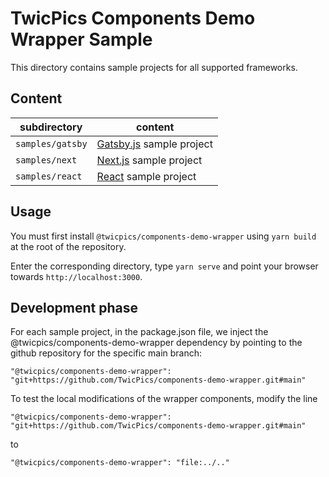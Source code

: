# TwicPics Components Demo Wrapper Sample

This directory contains sample projects for all supported frameworks.

## Content

| subdirectory | content |
| - | - |
| `samples/gatsby` | [Gatsby.js](https://www.gatsbyjs.com/) sample project |
| `samples/next` | [Next.js](https://nextjs.org/) sample project |
| `samples/react` | [React](https://reactjs.org/) sample project |

## Usage

You must first install `@twicpics/components-demo-wrapper` using `yarn build` at the root of the repository.

Enter the corresponding directory, type `yarn serve` and point your browser towards `http://localhost:3000`.

## Development phase

For each sample project, in the package.json file, we inject the @twicpics/components-demo-wrapper dependency by pointing to the github repository for the specific main branch:

`"@twicpics/components-demo-wrapper": "git+https://github.com/TwicPics/components-demo-wrapper.git#main"`

To test the local modifications of the wrapper components, modify the line

`"@twicpics/components-demo-wrapper": "git+https://github.com/TwicPics/components-demo-wrapper.git#main"`

to 

`"@twicpics/components-demo-wrapper": "file:../.."`


